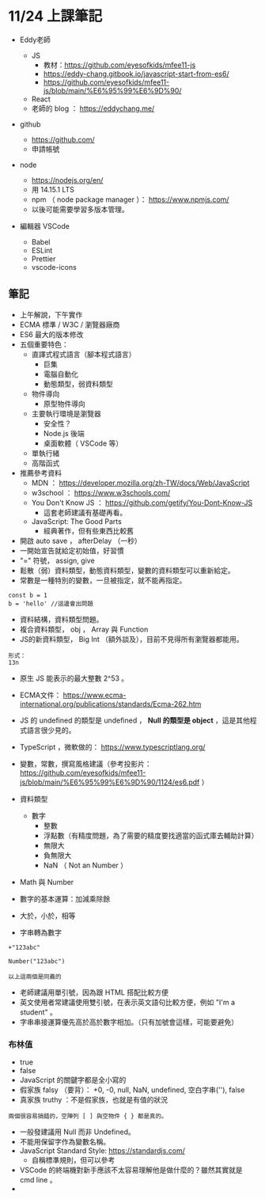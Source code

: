 # 11/24 上課筆記

- Eddy老師
  - JS
    - 教材：https://github.com/eyesofkids/mfee11-js
    - https://eddy-chang.gitbook.io/javascript-start-from-es6/
    - https://github.com/eyesofkids/mfee11-js/blob/main/%E6%95%99%E6%9D%90/
  - React
  - 老師的 blog ： https://eddychang.me/


- github
  - https://github.com/
  - 申請帳號


- node
  - https://nodejs.org/en/
  - 用 14.15.1 LTS
  - npm （ node package manager ）： https://www.npmjs.com/
  - 以後可能需要學習多版本管理。


- 編輯器 VSCode
  - Babel
  - ESLint
  - Prettier
  - vscode-icons

## 筆記

- 上午解說，下午實作
- ECMA 標準 / W3C / 瀏覽器廠商
- ES6 最大的版本修改
- 五個重要特色：
  - 直譯式程式語言（腳本程式語言）
    - 巨集
    - 電腦自動化
    - 動態類型，弱資料類型
  - 物件導向
    - 原型物件導向
  - 主要執行環境是瀏覽器
    - 安全性？
    - Node.js 後端
    - 桌面軟體（ VSCode 等）
  - 單執行緒
  - 高階函式
- 推薦參考資料
  - MDN ： https://developer.mozilla.org/zh-TW/docs/Web/JavaScript
  - w3school ： https://www.w3schools.com/
  - You Don't Know JS ： https://github.com/getify/You-Dont-Know-JS
    - 這套老師建議有基礎再看。
  - JavaScript: The Good Parts
    - 經典著作，但有些東西比較舊
- 開啟 auto save ， afterDelay （一秒）
- 一開始宣告就給定初始值，好習慣
- "=" 符號， assign, give
- 鬆散（弱）資料類型，動態資料類型，變數的資料類型可以重新給定。
- 常數是一種特別的變數，一旦被指定，就不能再指定。

```
const b = 1
b = 'hello' //這邊會出問題
```

- 資料結構，資料類型問題。
- 複合資料類型， obj ， Array 與 Function
- JS的新資料類型， Big Int （額外談及），目前不見得所有瀏覽器都能用。

```
形式：
13n
```

- 原生 JS 能表示的最大整數 2^53 。
- ECMA文件： https://www.ecma-international.org/publications/standards/Ecma-262.htm
- JS 的 undefined 的類型是 undefined ， **Null 的類型是 object** ，這是其他程式語言很少見的。
- TypeScript ，微軟做的： https://www.typescriptlang.org/
- 變數，常數，撰寫風格建議（參考投影片： https://github.com/eyesofkids/mfee11-js/blob/main/%E6%95%99%E6%9D%90/1124/es6.pdf ）
- 資料類型
  - 數字
    - 整數
    - 浮點數（有精度問題，為了需要的精度要找適當的函式庫去輔助計算）
    - 無限大
    - 負無限大
    - NaN （ Not an Number ）

- Math 與 Number
- 數字的基本運算：加減乘除餘
- 大於，小於，相等
- 字串轉為數字

```
+"123abc"

Number("123abc")

以上這兩個是同義的
```

- 老師建議用單引號，因為跟 HTML 搭配比較方便
- 英文使用者常建議使用雙引號，在表示英文語句比較方便，例如 "I'm a student" 。
- 字串串接運算優先高於高於數字相加。（只有加號會這樣，可能要避免）

### 布林值
- true
- false
- JavaScript 的關鍵字都是全小寫的
- 假家族 falsy （要背）： +0, -0, null, NaN, undefined, 空白字串(''), false
- 真家族 truthy ：不是假家族，也就是有值的狀況

```
兩個很容易搞錯的，空陣列 [ ] 與空物件 { } 都是真的。
```

- 一般發建議用 Null 而非 Undefined。 
- 不能用保留字作為變數名稱。
- JavaScript Standard Style: https://standardjs.com/
  - 自稱標準規則，但可以參考
- VSCode 的終端機對新手應該不太容易理解他是做什麼的？雖然其實就是 cmd line 。
- 
